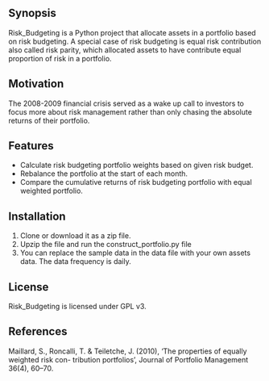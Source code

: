 ## Synopsis
Risk_Budgeting is a Python project that allocate assets in a portfolio based on risk budgeting. A special case of risk budgeting is equal risk contribution also called risk parity, which allocated assets to have contribute equal proportion of risk in a portfolio.

## Motivation
The 2008-2009 financial crisis served as a wake up call to investors to focus more about risk management rather than only chasing the absolute returns of their portfolio. 

## Features
* Calculate risk budgeting portfolio weights based on given risk budget.
* Rebalance the portfolio at the start of each month.
* Compare the cumulative returns of risk budgeting portfolio with equal weighted portfolio.

## Installation
1. Clone or download it as a zip file.
2. Upzip the file and run the construct_portfolio.py file
3. You can replace the sample data in the data file with your own assets data. The data frequency is daily.

## License
Risk_Budgeting is licensed under GPL v3.

## References
Maillard, S., Roncalli, T. & Teiletche, J. (2010), ‘The properties of equally weighted risk con- tribution portfolios’, Journal of Portfolio Management 36(4), 60–70.
